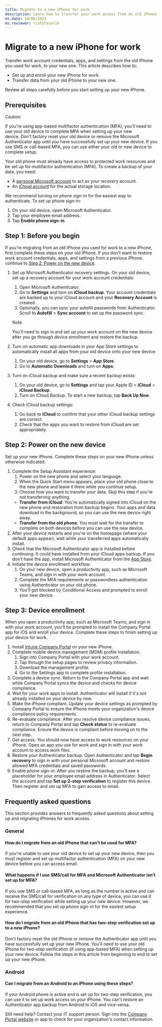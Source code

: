 ```yaml
---
title: Migrate to a new iPhone for work
description: Learn how to transfer your work access from an old iPhone to a new iPhone.
ms.date: 10/06/2023
ms.reviewer: rishitasarin
---
```


# Migrate to a new iPhone for work

Transfer work account credentials, apps, and settings from the old iPhone you used for work, to your new one. This article describes how to:

* Set up and enroll your new iPhone for work.
* Transfer data from your old iPhone to your new one.

Review all steps carefully before you start setting up your new iPhone.

## Prerequisites
> [!CAUTION]
> If you're using app-based multifactor authentication (MFA), you'll need to use your old device to complete MFA when setting up your new device. Don't factory reset your old device or remove the Microsoft Authenticator app until you have successfully set up your new device. If you use SMS or call-based MFA, you can use either your old or new device to complete setup.

Your old phone must already have access to protected work resources and be set up for multifactor authentication (MFA). To create a backup of your data, you need:
* A [personal Microsoft account](https://account.microsoft.com/account) to act as your recovery account.
* An [iCloud account](https://www.icloud.com/) for the actual storage location.

We recommend turning on *phone sign-in* for the easiest way to authenticate. To set up phone sign-in:
  1. On your old device, open Microsoft Authenticator.
  2. Tap your employee email address.
  3. Tap **Enable phone sign-in**.

## Step 1: Before you begin

If you're migrating from an old iPhone you used for work to a new iPhone, first complete these steps on your old iPhone. If you don't want to restore work account credentials, apps, and settings from a previous iPhone, continue to [Step 2: Power on the new device](set-up-migrate-iphone-for-work.md#step-2-power-on-the-new-device).

1. Set up Microsoft Authenticator recovery settings. On your old device, set up a recovery account for your work account credentials:
    1. Open Microsoft Authenticator.
    2. Go to **Settings** and turn on **iCloud backup**. Your account credentials are backed up to your iCloud account and your **Recovery Account** is created.
    3. Optionally, you can sync your autofill passwords from Authenticator. Scroll to **Autofill** > **Sync account** to set up the password sync.

    > [!NOTE]
    > You'll need to sign in and set up your work account on the new device after you go through device enrollment and restore the backup.

2. Turn on automatic app downloads in your App Store settings to automatically install all apps from your old device onto your new device:
    1. On your old device, go to **Settings** > **App Store**.
    2. Go to **Automatic Downloads** and turn on **Apps**.

3. Turn on iCloud backup and make sure a recent backup exists:
   1. On your old device, go to **Settings** and tap your Apple ID > **iCloud** > **iCloud Backup**.
   2. Turn on iCloud Backup. To start a new backup, tap **Back Up Now**.

4. Check iCloud backup settings:
   1. Go back to **iCloud** to confirm that your other iCloud backup settings are correct.
   2. Check that the apps you want to restore from iCloud are set appropriately.

## Step 2: Power on the new device
Set up your new iPhone. Complete these steps on your new iPhone unless otherwise indicated.

1. Complete the Setup Assistant experience:
    1. Power on the new phone and select your language.
    2. When the Quick Start menu appears, place your old phone close to the new phone and leave it there while you continue setup.
    3. Choose how you want to transfer your data. Skip this step if you're not transferring anything.
      * **Transfer from iCloud**: You're automatically signed into iCloud on the new phone and restoration from backup begins. Your apps and data download in the background, so you can use the new device right away.
      * **Transfer from the old phone**: You must wait for the transfer to complete on both devices before you can use the new device.
2. After your device restarts and you're on the homepage (where your default apps appear), wait while your transferred apps automatically install.
3. Check that the Microsoft Authenticator app is installed before continuing. It could have installed from your iCloud apps backup. If you don't have the app, install Microsoft Authenticator from the [App Store](https://apps.apple.com/us/app/microsoft-authenticator/id983156458).
4. Initiate the device enrollment workflow:
    1. On your new device, open a productivity app, such as Microsoft Teams, and sign in with your work account.
    2. Complete the MFA requirements or passwordless authentication using Authenticator on your old phone.
    3. You'll get blocked by Conditional Access and prompted to enroll your new device.

## Step 3: Device enrollment
When you open a productivity app, such as Microsoft Teams, and sign in with your work account, you'll be prompted to install the Company Portal app for iOS and enroll your device. Complete these steps to finish setting up your device for work.

1. Install [Intune Company Portal](https://apps.apple.com/us/app/intune-company-portal/id719171358) on your new iPhone.
2. Complete mobile device management (MDM) profile installation.
   1. Sign into Company Portal with your work account.
   2. Tap through the setup pages to review privacy information.
   3. Download the management profile.
   4. Go to the Settings app to complete profile installation.
3. Complete a device sync. Return to the Company Portal app and wait while Company Portal syncs the device and checks for device compliance.
4. Wait for your work apps to install. Authenticator will install if it's not already installed on your device by now.
5. Make the iPhone compliant. Update your device settings as prompted by Company Portal to ensure the iPhone meets your organization's device compliance policy requirements.
6. Re-evaluate compliance. After you resolve device compliance issues, return to Company Portal and tap **Check status** to re-evaluate compliance. Ensure the device is compliant before moving on to the next step.
7. Get access. You should now have access to work resources on your iPhone. Open an app you use for work and sign in with your work account to access work files.
8. Restore your Authenticator backup. Open Authenticator and tap **Begin recovery** to sign in with your personal Microsoft account and restore allowed MFA credentials and saved passwords.
9. Enable *phone sign-in*. After you restore the backup, you'll see a placeholder for your employee email address in Authenticator. Select the account and tap **Set up 2-step verification** to register this device. Then register and set up MFA to gain access to email.

## Frequently asked questions
This section provides answers to frequently asked questions about setting up and migrating iPhones for work access.

### General

#### How do I migrate from an old iPhone that can't be used for MFA?
If you're unable to use your old device to set up your new device, then you must register and set up multifactor authentication (MFA) on your new device before you can access email.

#### What happens if I use SMS/call for MFA and Microsoft Authenticator isn't set up for MFA?
If you use SMS or call-based MFA, as long as the number is active and can receive the SMS/call for verification on any type of device, you can use it for two-step verification while setting up your new device. However, we recommended that you set up *phone sign-in* for the easiest setup experience.

#### How do I migrate from an old iPhone that has two-step verification set up to a new iPhone?
Don't factory reset the old iPhone or remove the Authenticator app until you have successfully set up your new iPhone. You'll need to use your old iPhone for two-step verification (if using app-based MFA) when setting up your new device. Follow the steps in this article from beginning to end to set up your new iPhone.

### Android

#### Can I migrate from an Android to an iPhone using these steps?
If your Android phone is active and is set up for two-step verification, you can use it to set up work access on your iPhone. You can't restore an Authenticator app backup from Android to iOS and vice-versa.

Still need help? Contact your IT support person. Sign into the [Company Portal website](https://go.microsoft.com/fwlink/?linkid=2010980) or app to check for your organization's contact information.
